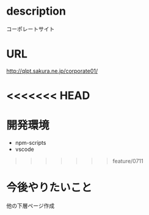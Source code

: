 # description
コーポレートサイト

# URL
http://qlpt.sakura.ne.jp/corporate01/

<<<<<<< HEAD
=======
# 開発環境
- npm-scripts
- vscode

>>>>>>> feature/0711
# 今後やりたいこと
他の下層ページ作成